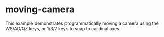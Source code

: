 # moving-camera

This example demonstrates programmatically moving a camera using the WS/AD/QZ keys, or 1/3/7 keys to snap to cardinal axes.
